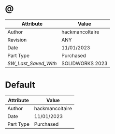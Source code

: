 # @
| Attribute | Value |
| ---  | ---     |
| Author | hackmancoltaire |
| Revision | ANY |
| Date | 11/01/2023 |
| Part Type | Purchased |
| _SW_Last_Saved_With_ | SOLIDWORKS 2023 |
# Default
| Attribute | Value |
| ---  | ---     |
| Author | hackmancoltaire |
| Date | 11/01/2023 |
| Part Type | Purchased |
